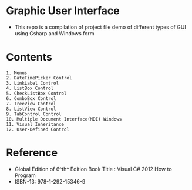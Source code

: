 # Graphic User Interface
- This repo is a compilation of project file demo of different types of GUI using Csharp and Windows form

# Contents
    1. Menus
    2. DateTimePicker Control
    3. LinkLabel Control
    4. ListBox Control
    5. CheckListBox Control
    6. ComboBox Control
    7. TreeView Control
    8. ListView Control
    9. TabControl Control
    10. Multiple Document Interface(MDI) Windows
    11. Visual Inheritance
    12. User-Defined Control

# Reference
- Global Edition of 6^th^ Edition Book Title : Visual C# 2012 How to Program
- ISBN-13: 978-1-292-15346-9